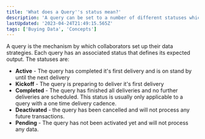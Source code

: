 ```yaml
---
title: 'What does a Query''s status mean?'
description: 'A query can be set to a number of different statuses which impact the expected behavior.'
lastUpdated: '2023-04-24T21:49:15.565Z'
tags: ['Buying Data', 'Concepts']
---
```

A query is the mechanism by which collaborators set up their data strategies. Each query has an associated status that defines its expected output. The statuses are:

*   **Active** - The query has completed it's first delivery and is on stand by until the next delivery
*   **Kickoff** - The query is preparing to deliver it's first delivery
*   **Completed** - The query has finished all deliveries and no further deliveries are scheduled. This status is usually only applicable to a query with a one time delivery cadence.
*   **Deactivated** - the query has been cancelled and will not process any future transactions.
*   **Pending** - The query has not been activated yet and will not process any data.
